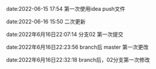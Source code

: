 date:2022-06-15 17:54
第一次使用idea push文件

date:2022-06-16 15:50
二次更新

date:2022年6月16日22:07:14
分支02 第一次提交

date:2022年6月16日22:23:56
branch后 master 第一次更改

date:2022年6月16日22:32:18
branch后，02分支第一次修改